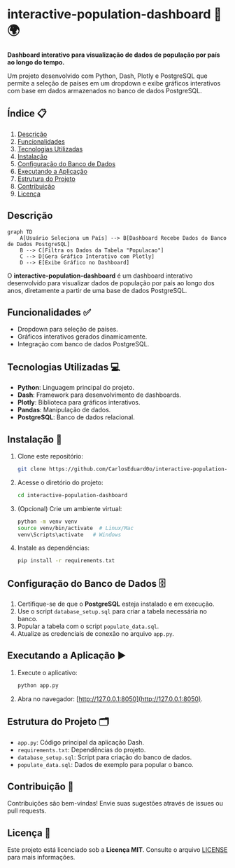 # interactive-population-dashboard 🧮🌍

**Dashboard interativo para visualização de dados de população por país ao longo do tempo.**

Um projeto desenvolvido com Python, Dash, Plotly e PostgreSQL que permite a seleção de países em um dropdown e exibe gráficos interativos com base em dados armazenados no banco de dados PostgreSQL.

## Índice 📋
1. [Descrição](#descrição)
2. [Funcionalidades](#funcionalidades)
3. [Tecnologias Utilizadas](#tecnologias-utilizadas)
4. [Instalação](#instalação)
5. [Configuração do Banco de Dados](#configuração-do-banco-de-dados)
6. [Executando a Aplicação](#executando-a-aplicação)
7. [Estrutura do Projeto](#estrutura-do-projeto)
8. [Contribuição](#contribuição)
9. [Licença](#licença)

## Descrição
```mermaid
graph TD
    A[Usuário Seleciona um País] --> B[Dashboard Recebe Dados do Banco de Dados PostgreSQL]
    B --> C[Filtra os Dados da Tabela "Populacao"]
    C --> D[Gera Gráfico Interativo com Plotly]
    D --> E[Exibe Gráfico no Dashboard]
```

O **interactive-population-dashboard** é um dashboard interativo desenvolvido para visualizar dados de população por país ao longo dos anos, diretamente a partir de uma base de dados PostgreSQL.

## Funcionalidades ✅
- Dropdown para seleção de países.
- Gráficos interativos gerados dinamicamente.
- Integração com banco de dados PostgreSQL.

## Tecnologias Utilizadas 💻
- **Python**: Linguagem principal do projeto.
- **Dash**: Framework para desenvolvimento de dashboards.
- **Plotly**: Biblioteca para gráficos interativos.
- **Pandas**: Manipulação de dados.
- **PostgreSQL**: Banco de dados relacional.

## Instalação 🚀
1. Clone este repositório:
   ```bash
   git clone https://github.com/CarlosEduard0o/interactive-population-dashboard.git
   ```
2. Acesse o diretório do projeto:
   ```bash
   cd interactive-population-dashboard
   ```
3. (Opcional) Crie um ambiente virtual:
   ```bash
   python -m venv venv
   source venv/bin/activate  # Linux/Mac
   venv\Scripts\activate   # Windows
   ```
4. Instale as dependências:
   ```bash
   pip install -r requirements.txt
   ```

## Configuração do Banco de Dados 🗄️
1. Certifique-se de que o **PostgreSQL** esteja instalado e em execução.
2. Use o script `database_setup.sql` para criar a tabela necessária no banco.
3. Popular a tabela com o script `populate_data.sql`.
4. Atualize as credenciais de conexão no arquivo `app.py`.

## Executando a Aplicação ▶️
1. Execute o aplicativo:
   ```bash
   python app.py
   ```
2. Abra no navegador: [http://127.0.0.1:8050](http://127.0.0.1:8050).

## Estrutura do Projeto 🗂️
- `app.py`: Código principal da aplicação Dash.
- `requirements.txt`: Dependências do projeto.
- `database_setup.sql`: Script para criação do banco de dados.
- `populate_data.sql`: Dados de exemplo para popular o banco.

## Contribuição 🤝
Contribuições são bem-vindas! Envie suas sugestões através de issues ou pull requests.

## Licença 📜
Este projeto está licenciado sob a **Licença MIT**. Consulte o arquivo [LICENSE](LICENSE) para mais informações.

